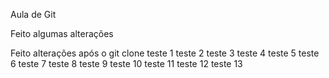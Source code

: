 Aula de Git

Feito algumas alterações

Feito alterações após o git clone
teste 1
teste 2
teste 3
teste 4
teste 5
teste 6
teste 7
teste 8
teste 9
teste 10
teste 11
teste 12
teste 13

